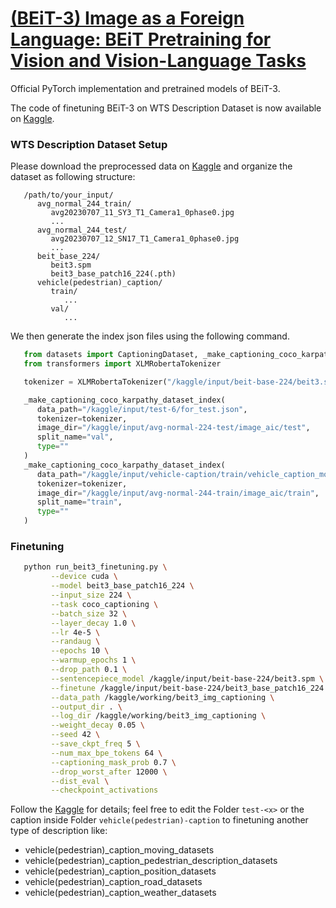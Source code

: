 # [(BEiT-3) Image as a Foreign Language: BEiT Pretraining for Vision and Vision-Language Tasks](https://arxiv.org/abs/2208.10442)

Official PyTorch implementation and pretrained models of BEiT-3. 

The code of finetuning BEiT-3 on WTS Description Dataset is now available on [Kaggle](https://www.kaggle.com/code/baohotrong/caption-moving-vehicle).

### WTS Description Dataset Setup
Please download the preprocessed data on [Kaggle](https://www.kaggle.com/code/baohotrong/caption-moving-vehicle) and organize the dataset as following structure: 

```
   /path/to/your_input/
      avg_normal_244_train/            
         avg20230707_11_SY3_T1_Camera1_0phase0.jpg                
         ...
      avg_normal_244_test/              
         avg20230707_12_SN17_T1_Camera1_0phase0.jpg
         ...       
      beit_base_224/
         beit3.spm
         beit3_base_patch16_224(.pth)
      vehicle(pedestrian)_caption/
         train/
            ...
         val/
            ...
```

We then generate the index json files using the following command. 

```python
   from datasets import CaptioningDataset, _make_captioning_coco_karpathy_dataset_index
   from transformers import XLMRobertaTokenizer

   tokenizer = XLMRobertaTokenizer("/kaggle/input/beit-base-224/beit3.spm")

   _make_captioning_coco_karpathy_dataset_index(
      data_path="/kaggle/input/test-6/for_test.json", 
      tokenizer=tokenizer,
      image_dir="/kaggle/input/avg-normal-224-test/image_aic/test",
      split_name="val",
      type=""
   )
   _make_captioning_coco_karpathy_dataset_index(
      data_path="/kaggle/input/vehicle-caption/train/vehicle_caption_moving_datasets.json", 
      tokenizer=tokenizer,
      image_dir="/kaggle/input/avg-normal-244-train/image_aic/train",
      split_name="train",
      type=""
   )
```

### Finetuning
```bash
   python run_beit3_finetuning.py \
         --device cuda \
         --model beit3_base_patch16_224 \
         --input_size 224 \
         --task coco_captioning \
         --batch_size 32 \
         --layer_decay 1.0 \
         --lr 4e-5 \
         --randaug \
         --epochs 10 \
         --warmup_epochs 1 \
         --drop_path 0.1 \
         --sentencepiece_model /kaggle/input/beit-base-224/beit3.spm \
         --finetune /kaggle/input/beit-base-224/beit3_base_patch16_224 \
         --data_path /kaggle/working/beit3_img_captioning \
         --output_dir . \
         --log_dir /kaggle/working/beit3_img_captioning \
         --weight_decay 0.05 \
         --seed 42 \
         --save_ckpt_freq 5 \
         --num_max_bpe_tokens 64 \
         --captioning_mask_prob 0.7 \
         --drop_worst_after 12000 \
         --dist_eval \
         --checkpoint_activations
```

Follow the [Kaggle](https://www.kaggle.com/code/baohotrong/caption-moving-vehicle) for details; feel free to edit the Folder `test-<x>` or the caption inside Folder `vehicle(pedestrian)-caption` to finetuning another type of description like:
- vehicle(pedestrian)_caption_moving_datasets
- vehicle(pedestrian)_caption_pedestrian_description_datasets
- vehicle(pedestrian)_caption_position_datasets
- vehicle(pedestrian)_caption_road_datasets
- vehicle(pedestrian)_caption_weather_datasets